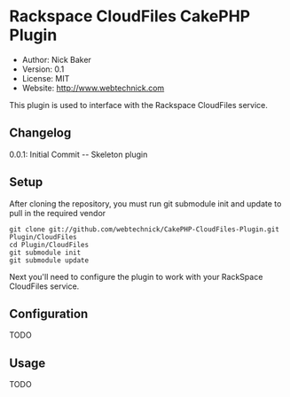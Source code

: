 # Rackspace CloudFiles CakePHP Plugin
* Author: Nick Baker
* Version: 0.1
* License: MIT
* Website: <http://www.webtechnick.com>

This plugin is used to interface with the Rackspace CloudFiles service.

## Changelog
0.0.1: Initial Commit -- Skeleton plugin

## Setup

After cloning the repository, you must run git submodule init and update to pull in the required vendor

	git clone git://github.com/webtechnick/CakePHP-CloudFiles-Plugin.git Plugin/CloudFiles
	cd Plugin/CloudFiles
	git submodule init
	git submodule update
	
Next you'll need to configure the plugin to work with your RackSpace CloudFiles service.

## Configuration

TODO

## Usage

TODO